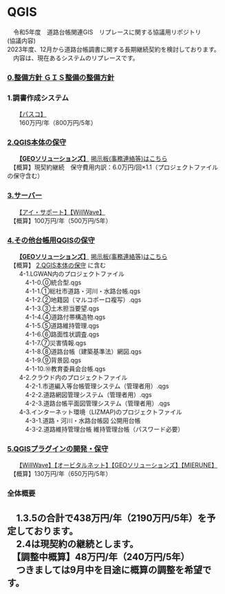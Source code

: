 # QGIS
　令和5年度　道路台帳関連GIS　リプレースに関する協議用リポジトリ  
(協議内容)  
 2023年度、12月から道路台帳調書に関する長期継続契約を検討しております。  
 　内容は、現在あるシステムのリプレースです。  
  
### [0.整備方針  ＧＩＳ整備の整備方針](https://github.com/city-soja-chiiki/QGIS/blob/main/0.%E6%95%B4%E5%82%99%E6%96%B9%E9%87%9D.md)  
   
### 1.調書作成システム  
　　[【パスコ】 ](https://www.pasco.co.jp/)   
　　160万円/年（800万円/5年）  

### [2.QGIS本体の保守](https://github.com/city-soja-chiiki/QGIS/blob/main/2.QGIS%E6%9C%AC%E4%BD%93%E3%81%AE%E4%BF%9D%E5%AE%88.md)  
　　**[【GEOソリューションズ】](https://geo-sol.co.jp/)**  [掲示板(事務連絡等)はこちら](https://github.com/city-soja-chiiki/QGIS_maintenance/blob/main/README.md)  
 　【概算】現契約継続　保守費用内訳：6.0万円/回×1.1（プロジェクトファイルの保守含む） 

### [3.サーバー](https://github.com/city-soja-chiiki/QGIS-3)  
　　[【アイ・サポート】](http://www.isupport.co.jp/company.html)[【WillWave】](https://www.willwave.jp/)  
 　【概算】100万円/年（500万円/5年）  
             
### [4.その他台帳用QGISの保守](https://github.com/city-soja-chiiki/QGIS/blob/main/4.%E3%81%9D%E3%81%AE%E4%BB%96%E5%8F%B0%E5%B8%B3%E7%94%A8QGIS%E3%81%AE%E4%BF%9D%E5%AE%88.md)  
　　**[【GEOソリューションズ】](https://geo-sol.co.jp/)**  [掲示板(事務連絡等)はこちら](https://github.com/city-soja-chiiki/QGIS_maintenance/blob/main/README.md)  
 　【概算】 [2.QGIS本体の保守](https://github.com/city-soja-chiiki/QGIS/blob/main/2.QGIS%E6%9C%AC%E4%BD%93%E3%81%AE%E4%BF%9D%E5%AE%88.md)  に含む  
　　4-1.LGWAN内のプロジェクトファイル   
　　　4-1-0.⓪統合型.qgs  
　　　4-1-1.①総社市道路・河川・水路台帳.qgs  
　　　4-1-2.②地籍図（マルコポーロ複写）.qgs  
　　　4-1-3.③土木担当要望.qgs  
　　　4-1-4.④道路付帯構造物.qgs  
　　　4-1-5.⑤道路維持管理.qgs  
　　　4-1-6.⑥路面性状調査.qgs  
　　　4-1-7.⑦災害情報.qgs  
　　　4-1-8.⑧道路台帳（建築基準法）網図.qgs  
　　　4-1-9.⑨背景図.qgs  
　　　4-1-10.⑩教育委員会台帳.qgs  
　　4-2.クラウド内のプロジェクトファイル  
　　　4-2-1.市道編入等台帳管理システム（管理者用）.qgs  
　　　4-2-2.道路網図管理システム（管理者用）.qgs  
　　　4-2-3.道路台帳平面図管理システム（管理者用）.qgs  
　　4-3.インターネット環境（LIZMAP)のプロジェクトファイル  
　　　4-3-1.道路・河川・水路台帳図 公開用台帳  
　　　4-3-2.道路維持管理台帳 維持管理台帳（パスワード必要）
  
### [5.QGISプラグインの開発・保守](https://github.com/city-soja-chiiki/QGIS-5)  
 　　[【WillWave】](https://www.willwave.jp/)[【オービタルネット】](https://www.orbitalnet.jp/)[【GEOソリューションズ】](https://geo-sol.co.jp/)[【MIERUNE】](https://www.mierune.co.jp/)  
  　【概算】130万円/年（650万円/5年）     

### 全体概要  
　1.3.5の合計で438万円/年（2190万円/5年）を予定しております。  
　2.4は現契約の継続とします。  
 　【調整中概算】48万円/年（240万円/5年）    
 　つきましては9月中を目途に概算の調整を希望です。  
-
